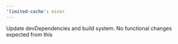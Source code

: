 ```yaml
---
'limited-cache': minor
---
```


Update devDependencies and build system. No functional changes expected from this
